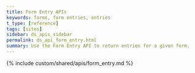 ```yaml
---
title: Form Entry APIs
keywords: forms, form entries, entries
t_type: [reference]
tags: [sites]
sidebar: ds_apis_sidebar
permalink: ds_api_form_entry.html
summary: ​Use the Form Entry API to return entries for a given form.
---
```

{% include custom/shared/apis/form_entry.md %}
